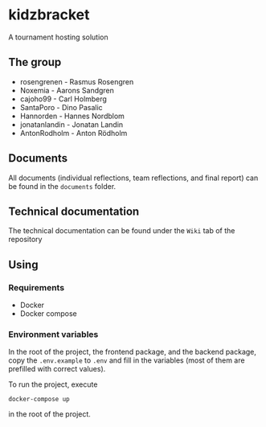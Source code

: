 # kidzbracket

A tournament hosting solution

## The group

* rosengrenen - Rasmus Rosengren
* Noxemia - Aarons Sandgren
* cajoho99 - Carl Holmberg
* SantaPoro - Dino Pasalic
* Hannorden - Hannes Nordblom
* jonatanlandin - Jonatan Landin
* AntonRodholm - Anton Rödholm

## Documents

All documents (individual reflections, team reflections, and final report) can be found in the `documents` folder.

## Technical documentation

The technical documentation can be found under the `Wiki` tab of the repository

## Using

### Requirements

- Docker
- Docker compose

### Environment variables

In the root of the project, the frontend package, and the backend package, copy the `.env.example` to `.env` and fill in the variables (most of them are prefilled with correct values).

To run the project, execute

```
docker-compose up
```

in the root of the project.
